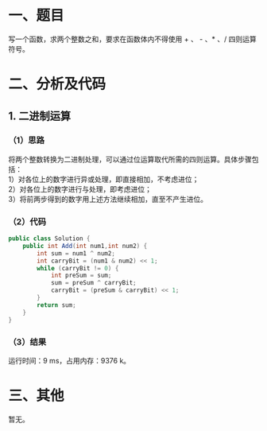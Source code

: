 # 一、题目
写一个函数，求两个整数之和，要求在函数体内不得使用 + 、 - 、* 、/ 四则运算符号。  
# 二、分析及代码
## 1. 二进制运算
### （1）思路
将两个整数转换为二进制处理，可以通过位运算取代所需的四则运算。具体步骤包括：  
1）对各位上的数字进行异或处理，即直接相加，不考虑进位；  
2）对各位上的数字进行与处理，即考虑进位；  
3）将前两步得到的数字用上述方法继续相加，直至不产生进位。  
### （2）代码
```java
public class Solution {
    public int Add(int num1,int num2) {
        int sum = num1 ^ num2;
        int carryBit = (num1 & num2) << 1;
        while (carryBit != 0) {
            int preSum = sum;
            sum = preSum ^ carryBit;
            carryBit = (preSum & carryBit) << 1;
        }
        return sum;
    }
}
```
### （3）结果
运行时间：9 ms，占用内存：9376 k。    
# 三、其他
暂无。
